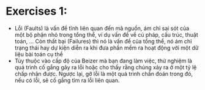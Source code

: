 # Exercises 1:
- Lỗi (Faults) là vấn đề tĩnh liên quan đến mã nguồn, ám chỉ sai sót của một bộ phận nhỏ trong tổng thể, ví dụ vấn đề về cú pháp, cấu trúc, thuật toán, ... Còn thất bại (Failures) thì nó là vấn đề của tổng thể, nó ám chỉ trạng thái hay dự kiện diễn ra khi đưa phần mềm ra hoạt động với một dữ liệu bài toán cụ thể 
- Tùy thuộc vào cấp độ của Beizer mà bạn đang làm việc, thử nghiệm là quá trình cố gắng gây ra lỗi hoặc cho thấy rằng chúng xảy ra ở một tỷ lệ chấp nhận được. Ngược lại, gỡ lỗi là một quá trình chẩn đoán trong đó, nếu có lỗi, sẽ cố gắng tìm ra lỗi liên quan.
